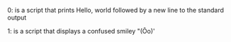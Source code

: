 0: is a script that prints Hello, world followed by a new line to the standard output

1: is a script that displays a confused smiley "(Ôo)'


